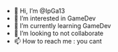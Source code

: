 - 👋 Hi, I’m @IpGa13
- 👀 I’m interested in GameDev
- 🌱 I’m currently learning GameDev
- 💞️ I’m looking to not collaborate
- 📫 How to reach me : you cant

<!---
IpGa13/IpGa13 is a ✨ special ✨ repository because its `README.md` (this file) appears on your GitHub profile.
You can click the Preview link to take a look at your changes.
--->
